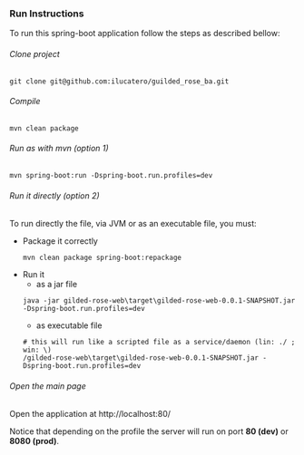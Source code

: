 ### Run Instructions

To run this spring-boot application follow the steps as described bellow:

###### Clone project
```
git clone git@github.com:ilucatero/guilded_rose_ba.git
```


###### Compile
```
mvn clean package
```


###### Run as with mvn (option 1)
```
mvn spring-boot:run -Dspring-boot.run.profiles=dev
```

###### Run it directly (option 2)
To run directly the file, via JVM or as an executable file, you must:
  * Package it correctly
    ```
    mvn clean package spring-boot:repackage 
    ```
  * Run it
    - as a jar file
    ```
    java -jar gilded-rose-web\target\gilded-rose-web-0.0.1-SNAPSHOT.jar -Dspring-boot.run.profiles=dev
    ```
    - as executable file
    ```
    # this will run like a scripted file as a service/daemon (lin: ./ ; win: \)
    /gilded-rose-web\target\gilded-rose-web-0.0.1-SNAPSHOT.jar -Dspring-boot.run.profiles=dev
    ```


###### Open the main page

Open the application at http://localhost:80/

Notice that depending on the profile the server will run on port **80 (dev)** or **8080 (prod)**.